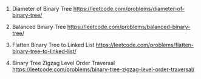 1. Diameter of Binary Tree
   https://leetcode.com/problems/diameter-of-binary-tree/

2. Balanced Binary Tree
   https://leetcode.com/problems/balanced-binary-tree/

3. Flatten Binary Tree to Linked List
   https://leetcode.com/problems/flatten-binary-tree-to-linked-list/
4. Binary Tree Zigzag Level Order Traversal
   https://leetcode.com/problems/binary-tree-zigzag-level-order-traversal/

